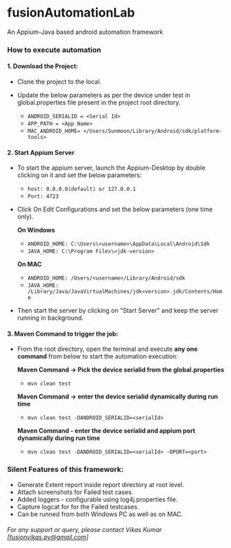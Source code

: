 # fusionAutomationLab
 An Appium-Java based android automation framework


### How to execute automation

#### 1.	Download the Project:
- Clone the project to the local.
- Update the below parameters as per the device under test in global.properties file present in the project root directory.
  
    - `ANDROID_SERIALID = <Serial Id>`
    - `APP_PATH = <App Name>`
    - `MAC_ANDROID_HOME= </Users/Sunmoon/Library/Android/sdk/platform-tools>`
  
#### 2. Start Appium Server
- To start the appium server, launch the Appium-Desktop by double clicking on it and set the below parameters:
    - `host: 0.0.0.0(default) or 127.0.0.1`
    - `Port: 4723`

- Click On Edit Configurations and set the below parameters (one time only). 

  **On Windows**
    - `ANDROID_HOME: C:\Users\<username>\AppData\Local\Android\Sdk`
    - `JAVA_HOME: C:\Program Files\<jdk-version>`

  **On MAC**
    - `ANDROID_HOME: /Users/<username>/Library/Android/sdk`
    - `JAVA_HOME: /Library/Java/JavaVirtualMachines/jdk<version>.jdk/Contents/Home`

- Then start the server by clicking on "Start Server" and keep the server running in background.

#### 3.	Maven Command to trigger the job:
- From the root directory, open the terminal and execute **any one command** from below to start the automation execution:

  **Maven Command -> Pick the device serialid from the global.properties**
  - `mvn clean test`
  
  **Maven Command -> enter the device serialid dynamically during run time**
  - `mvn clean test -DANDROID_SERIALID=<serialId>`
  
   **Maven Command - enter the device serialid and appium port dynamically during run time**
  - `mvn clean test -DANDROID_SERIALID=<serialId> -DPORT=<port>`
 
### Silent Features of this framework:
- Generate Extent report inside report directory at root level.
- Attach screenshots for Failed test cases.
- Added loggers - configurable using log4j.properties file.
- Capture logcat for for the Failed testcases.
- Can be runned from both Windows PC as well as on MAC.
  
 
 
 
###### For any support or query, please contact Vikas Kumar [fusionvikas.py@gmail.com]  ######

